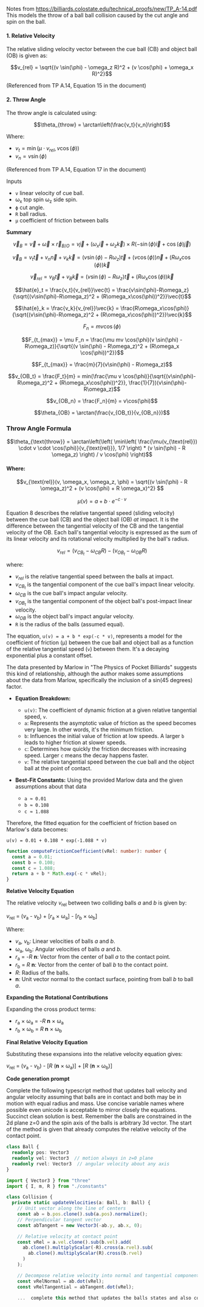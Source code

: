 
Notes from https://billiards.colostate.edu/technical_proofs/new/TP_A-14.pdf
This models the throw of a ball ball collision caused by the cut angle and spin on the ball.


#### 1. Relative Velocity 

The relative sliding velocity vector between the cue ball (CB) and object ball (OB) is given as:

```math
v_{rel} = \sqrt{(v \sin(\phi) - \omega_z R)^2 + (v \cos(\phi) + \omega_x R)^2}
```

(Referenced from TP A.14, Equation 15 in the document)


#### 2. Throw Angle 
The throw angle is calculated using:

```math
\theta_{throw} = \arctan\left(\frac{v_t}{v_n}\right)
```

Where:

- $` v_t = \min(\mu \cdot v_{rel}, v \cos(\phi)) `$  
- $` v_n = v \sin(\phi) `$  

(Referenced from TP A.14, Equation 17 in the document)

Inputs

*   `v` linear velocity of cue ball.
*    ω<sub>x</sub> top spin ω<sub>z</sub> side spin.
*   `ϕ` cut angle.
*   `R` ball radius.
*   `μ` coefficient of friction between balls


**Summary**

```math
\vec{v}_B = \vec{v} + \vec{\omega} \times \vec{r}_{B/O} = v\vec{j} + (\omega_x\vec{i} + \omega_z\vec{k}) \times R(-\sin(\phi)\vec{i} + \cos(\phi)\vec{j})
```

```math
\vec{v}_B = v_t\vec{t} + v_n\vec{n} + v_k\vec{k} = (v\sin(\phi) - R\omega_z)\vec{t} + (v\cos(\phi))\vec{n} + (R\omega_x\cos(\phi))\vec{k}
```

```math
\vec{v}_{rel} = v_B\vec{t} + v_B\vec{k} = (v\sin(\phi) - R\omega_z)\vec{t} + (R\omega_x\cos(\phi))\vec{k}
```

```math
\hat{e}_t = \frac{v_t}{v_{rel}}\vec{t} = \frac{v\sin(\phi)-R\omega_z}{\sqrt{(v\sin(\phi)-R\omega_z)^2 + (R\omega_x\cos(\phi))^2}}\vec{t}
```

```math
\hat{e}_k = \frac{v_k}{v_{rel}}\vec{k} = \frac{R\omega_x\cos(\phi)}{\sqrt{(v\sin(\phi)-R\omega_z)^2 + (R\omega_x\cos(\phi))^2}}\vec{k}
```

```math
F_n = mv\cos(\phi)
```

```math
F_{t_{max}} = \mu F_n = \frac{\mu mv \cos(\phi)(v \sin(\phi) - R\omega_z)}{\sqrt{(v \sin(\phi) - R\omega_z)^2 + (R\omega_x \cos(\phi))^2}}
```

```math
F_{t_{max}} = \frac{m}{7}(v\sin(\phi) - R\omega_z)
```

```math
v_{OB_t} = \frac{F_t}{m} = min(\frac{\mu v \cos(\phi)}{\sqrt{(v\sin(\phi)-R\omega_z)^2 + (R\omega_x\cos(\phi))^2}}, \frac{1}{7})(v\sin(\phi)-R\omega_z)
```

```math
v_{OB_n} = \frac{F_n}{m} = v\cos(\phi)
```

```math
\theta_{OB} = \arctan(\frac{v_{OB_t}}{v_{OB_n}})
```
### Throw Angle Formula

```math
\theta_{\text{throw}} = \arctan\left(\left( \min\left( \frac{\mu(v_{\text{rel}}) \cdot v \cdot \cos(\phi)}{v_{\text{rel}}}, 1/7 \right) * (v \sin(\phi) - R \omega_z) \right) / v \cos(\phi) \right)
```
#### Where:

```math
v_{\text{rel}}(v, \omega_x, \omega_z, \phi) = \sqrt{(v \sin(\phi) - R \omega_z)^2 + (v \cos(\phi) + R \omega_x)^2} 
```
```math
 \mu(v) = a + b \cdot e^{-c \cdot v} 
```


Equation 8 describes the relative tangential speed (sliding velocity) between the cue ball (CB) and the object ball (OB) *at* impact. It is the difference between the tangential velocity of the CB and the tangential velocity of the OB. Each ball's tangential velocity is expressed as the sum of its linear velocity and its rotational velocity multiplied by the ball's radius.

```math
v_{rel} = (v_{CB_t} - \omega_{CB}  R) - (v_{OB_t} - \omega_{OB}  R)
```

where:

* $`v_{rel}`$ is the relative tangential speed between the balls at impact.
* $`v_{CB_t}`$ is the tangential component of the cue ball's impact linear velocity.
* $`\omega_{CB}`$ is the cue ball's impact angular velocity.
* $`v_{OB_t}`$ is the tangential component of the object ball's post-impact linear velocity.
* $`\omega_{OB}`$ is the object ball's impact angular velocity.
* `R` is the radius of the balls (assumed equal).


The equation, `u(v) = a + b * exp(-c * v)`, represents a model for the coefficient of friction (µ) between the cue ball and object ball as a function of the relative tangential speed (`v`) between them. It's a decaying exponential plus a constant offset.

 The data presented by Marlow in "The Physics of Pocket Billiards" suggests this kind of relationship, although the author makes some assumptions about the data from Marlow, specifically the inclusion of a sin(45 degrees) factor.
* **Equation Breakdown:**
    * `u(v)`:  The coefficient of dynamic friction at a given relative tangential speed, `v`.
    * `a`: Represents the asymptotic value of friction as the speed becomes very large. In other words, it's the minimum friction.
    * `b`: Influences the initial value of friction at low speeds. A larger `b` leads to higher friction at slower speeds.
    * `c`: Determines how quickly the friction decreases with increasing speed. Larger `c` means the decay happens faster.
    * `v`: The relative tangential speed between the cue ball and the object ball at the point of contact.

* **Best-Fit Constants:** Using the provided Marlow data and the given assumptions about that data
    * `a ≈ 0.01`
    * `b ≈ 0.108`
    * `c ≈ 1.088`

Therefore, the fitted equation for the coefficient of friction based on Marlow's data becomes:

```
u(v) = 0.01 + 0.108 * exp(-1.088 * v)
```
```typescript 
function computeFrictionCoefficient(vRel: number): number {
  const a = 0.01;
  const b = 0.108;
  const c = 1.088;
  return a + b * Math.exp(-c * vRel);
}
```
**Relative Velocity Equation**

The relative velocity  *v*<sub>rel</sub> between two colliding balls *a* and *b* is given by:

  *v*<sub>rel</sub> = (*v*<sub>a</sub> - *v*<sub>b</sub>) + [*r*<sub>a</sub> × ω<sub>a</sub>] - [*r*<sub>b</sub> × ω<sub>b</sub>]

Where:

*   *v*<sub>a</sub>, *v*<sub>b</sub>: Linear velocities of balls *a* and *b*.
*   ω<sub>a</sub>, ω<sub>b</sub>: Angular velocities of balls *a* and *b*.
*   *r*<sub>a</sub> = -*R* **n**: Vector from the center of ball *a* to the contact point.
*   *r*<sub>b</sub> = *R* **n**: Vector from the center of ball *b* to the contact point.
*   *R*: Radius of the balls.
*   **n**: Unit vector normal to the contact surface, pointing from ball *b* to ball *a*.

**Expanding the Rotational Contributions**

Expanding the cross product terms:

*   *r*<sub>a</sub> × ω<sub>a</sub> = -*R* **n** × ω<sub>a</sub>
*   *r*<sub>b</sub> × ω<sub>b</sub> =  *R* **n** × ω<sub>b</sub>

**Final Relative Velocity Equation**

Substituting these expansions into the relative velocity equation gives:

*v*<sub>rel</sub> = (*v*<sub>a</sub> - *v*<sub>b</sub>) - [*R* (**n** × ω<sub>a</sub>)] + [*R* (**n** × ω<sub>b</sub>)]


**Code generation prompt**

Complete the following typescript method that updates ball velocity and angular velocity assuming that balls are in contact and both may be in motion with equal radius and mass. Use concise variable names where possible even unicode is acceptable to mirror closely the equations. Succinct clean solution is best. Remember the balls are constrained in the
2d plane z=0 and the spin axis of the balls is arbitrary 3d vector. The start of the method
is given that already computes the relative velocity of the contact point.

```typescript
class Ball {
  readonly pos: Vector3
  readonly vel: Vector3  // motion always in z=0 plane
  readonly rvel: Vector3  // angular velocity about any axis
}

import { Vector3 } from "three"
import { I, m, R } from "./constants"

class Collision {
  private static updateVelocities(a: Ball, b: Ball) {
    // Unit vector along the line of centers
    const ab = b.pos.clone().sub(a.pos).normalize();
    // Perpendicular tangent vector
    const abTangent = new Vector3(-ab.y, ab.x, 0);

    // Relative velocity at contact point
    const vRel = a.vel.clone().sub(b.vel).add(
      ab.clone().multiplyScalar(-R).cross(a.rvel).sub(
        ab.clone().multiplyScalar(R).cross(b.rvel)
      )
    );

    // Decompose relative velocity into normal and tangential components
    const vRelNormal = ab.dot(vRel);
    const vRelTangential = abTangent.dot(vRel);

    ...  complete this method that updates the balls states and also computes the throw angle ...
```
